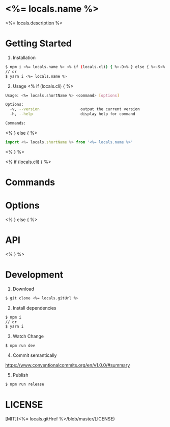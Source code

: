 # <%= locals.name %>

<%= locals.description %>

# Getting Started

1. Installation

```bash
$ npm i <%= locals.name %> <% if (locals.cli) { %>-D<% } else { %>-S<% } %>
// or
$ yarn i <%= locals.name %>
```

2. Usage
   <% if (locals.cli) { %>

```bash
Usage: <%= locals.shortName %> <command> [options]

Options:
  -v, --version                  output the current version
  -h, --help                     display help for command

Commands:

```

<% } else { %>

```ts
import <%= locals.shortName %> from '<%= locals.name %>'
```

<% } %>

<% if (locals.cli) { %>

# Commands

# Options

<% } else { %>

# API

<% } %>

# Development

1. Download

```bash
$ git clone <%= locals.gitUrl %>
```

2. Install dependencies

```bash
$ npm i
// or
$ yarn i
```

3. Watch Change

```bash
$ npm run dev
```

4. Commit semantically

https://www.conventionalcommits.org/en/v1.0.0/#summary

5. Publish

```bash
$ npm run release
```

# LICENSE

[MIT](<%= locals.gitHref %>/blob/master/LICENSE)
